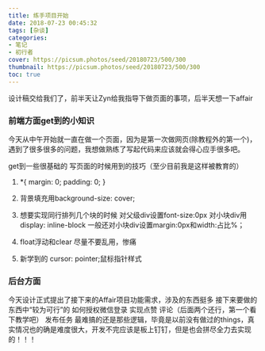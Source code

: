 ```yaml
---
title: 练手项目开始
date: 2018-07-23 00:45:32
tags: [杂谈]
categories: 
- 笔记
- 初行者
cover: https://picsum.photos/seed/20180723/500/300
thumbnail: https://picsum.photos/seed/20180723/500/300
toc: true
---
```

设计稿交给我们了，前半天让Zyn给我指导下做页面的事项，后半天想一下affair
<!-- more -->
### 前端方面get到的小知识
今天从中午开始就一直在做一个页面，因为是第一次做网页(除教程外的第一个)，遇到了很多很多的问题，我想做熟练了写起代码来应该就会得心应手很多吧。

get到一些很基础的 写页面的时候用到的技巧（至少目前我是这样被教育的）

1. *{
    margin: 0;
    padding: 0;
   }

2. 背景填充用background-size: cover;

3. 想要实现同行排列几个块的时候
对父级div设置font-size:0px
对小块div用display: inline-block
一般还对小块div设置margin:0px和width:占比%；

4. float浮动和clear 尽量不要乱用，惨痛

5. 新学到的  cursor: pointer;鼠标指针样式
            


### 后台方面
  今天设计正式提出了接下来的Affair项目功能需求，涉及的东西挺多
  接下来要做的东西中“较为可行”的 如何授权微信登录 实现点赞 评论（后面两个还行，第一个看下教学吧） 发布任务
  最难搞的还是那些逻辑，毕竟是以前没有做过的things，真实情况也的确是难度很大，开发不完应该是板上钉钉，但是也会拼尽全力去实现的！！！
